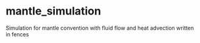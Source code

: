 # mantle_simulation
Simulation for mantle convention with fluid flow and heat advection written in fences
